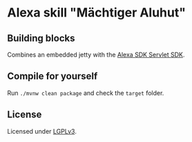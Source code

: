# Alexa skill "Mächtiger Aluhut"

## Building blocks

Combines an embedded jetty with the [Alexa SDK Servlet SDK](https://github.com/alexa/alexa-skills-kit-sdk-for-java/tree/2.0.x/samples/helloworldservlet). 

## Compile for yourself

Run `./mvnw clean package` and check the `target` folder.

## License

Licensed under [LGPLv3](https://www.gnu.org/licenses/lgpl-3.0.html).
